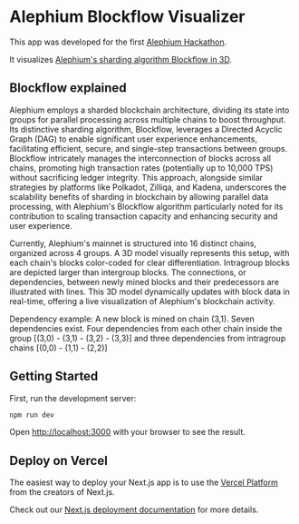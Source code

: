 # Alephium Blockflow Visualizer

This app was developed for the first [Alephium Hackathon](https://alephium.org/hackathon/).

It visualizes [Alephium's sharding algorithm Blockflow in 3D](https://medium.com/@alephium/an-introduction-to-blockflow-alephiums-sharding-algorithm-bbbf318c3402).


## Blockflow explained
Alephium employs a sharded blockchain architecture, dividing its state into groups for parallel processing across multiple chains to boost throughput. Its distinctive sharding algorithm, Blockflow, leverages a Directed Acyclic Graph (DAG) to enable significant user experience enhancements, facilitating efficient, secure, and single-step transactions between groups. Blockflow intricately manages the interconnection of blocks across all chains, promoting high transaction rates (potentially up to 10,000 TPS) without sacrificing ledger integrity. This approach, alongside similar strategies by platforms like Polkadot, Zilliqa, and Kadena, underscores the scalability benefits of sharding in blockchain by allowing parallel data processing, with Alephium's Blockflow algorithm particularly noted for its contribution to scaling transaction capacity and enhancing security and user experience.

Currently, Alephium's mainnet is structured into 16 distinct chains, organized across 4 groups. A 3D model visually represents this setup, with each chain's blocks color-coded for clear differentiation. Intragroup blocks are depicted larger than intergroup blocks. The connections, or dependencies, between newly mined blocks and their predecessors are illustrated with lines. This 3D model dynamically updates with block data in real-time, offering a live visualization of Alephium's blockchain activity.

Dependency example: A new block is mined on chain (3,1). Seven dependencies exist. Four dependencies from each other chain inside the group [(3,0) - (3,1) - (3,2) - (3,3)] and three dependencies from intragroup chains [(0,0) - (1,1) - (2,2)]


## Getting Started

First, run the development server:

```bash
npm run dev
```

Open [http://localhost:3000](http://localhost:3000) with your browser to see the result.

## Deploy on Vercel

The easiest way to deploy your Next.js app is to use the [Vercel Platform](https://vercel.com/new?utm_medium=default-template&filter=next.js&utm_source=create-next-app&utm_campaign=create-next-app-readme) from the creators of Next.js.

Check out our [Next.js deployment documentation](https://nextjs.org/docs/deployment) for more details.
